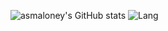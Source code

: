 ![asmaloney's GitHub stats](https://github-readme-stats.vercel.app/api?username=asmaloney&show_icons=true&count_private=true)
![Lang](https://github-readme-stats.vercel.app/api/top-langs/?username=asmaloney&layout=compact&langs_count=8&hide=HTML,CMake,QMake&exclude_repo=ACT-R,Leaflet_Cluster_Example)
